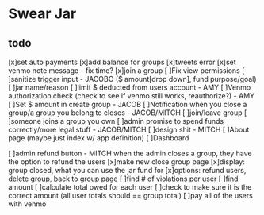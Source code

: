 # Swear Jar

## todo

[x]set auto payments
[x]add balance for groups
[x]tweets error
[x]set venmo note message - fix time?
[x]join a group
[ ]Fix view permissions
[ ]sanitize trigger input - JACOBO ($ amount[drop down], fund purpose/goal)
  [ ]jar name/reason
[ ]limit $ deducted from users account - AMY
[ ]Venmo authorization check (check to see if venmo still works, reauthorize?) - AMY
[ ]Set $ amount in create group - JACOB
[ ]Notification when you close a group/a group you belong to closes - JACOB/MITCH
    [ ]join/leave group
    [ ]someone joins a group you own
[ ]admin promise to spend funds correctly/more legal stuff - JACOB/MITCH
[ ]design shit - MITCH
[ ]About page (maybe just index w/ app definition)
[ ]Dashboard

[ ]admin refund button - MITCH when the admin closes a group, they have the option to refund the users
  [x]make new close group page
    [x]display: group closed, what you can use the jar fund for
    [x]options: refund users, delete group, back to group page
  [ ]find # of violations per user
  [ ]find amount
  [ ]calculate total owed for each user
  [ ]check to make sure it is the correct amount (all user totals should == group total)
  [ ]pay all of the users with venmo